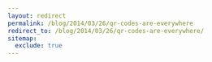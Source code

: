 ```yaml
---
layout: redirect
permalink: /blog/2014/03/26/qr-codes-are-everywhere
redirect_to: /blog/2014/03/26/qr-codes-are-everywhere/
sitemap:
  exclude: true
---
```

